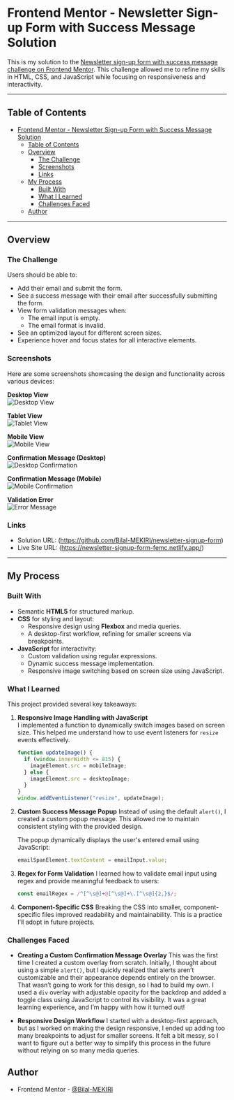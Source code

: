 # Frontend Mentor - Newsletter Sign-up Form with Success Message Solution

This is my solution to the [Newsletter sign-up form with success message challenge on Frontend Mentor](https://www.frontendmentor.io/challenges/newsletter-signup-form-with-success-message-3FC1AZbNrv). This challenge allowed me to refine my skills in HTML, CSS, and JavaScript while focusing on responsiveness and interactivity.

---

## Table of Contents

- [Frontend Mentor - Newsletter Sign-up Form with Success Message Solution](#frontend-mentor---newsletter-sign-up-form-with-success-message-solution)
  - [Table of Contents](#table-of-contents)
  - [Overview](#overview)
    - [The Challenge](#the-challenge)
    - [Screenshots](#screenshots)
    - [Links](#links)
  - [My Process](#my-process)
    - [Built With](#built-with)
    - [What I Learned](#what-i-learned)
    - [Challenges Faced](#challenges-faced)
  - [Author](#author)

---

## Overview

### The Challenge

Users should be able to:
- Add their email and submit the form.
- See a success message with their email after successfully submitting the form.
- View form validation messages when:
  - The email input is empty.
  - The email format is invalid.
- See an optimized layout for different screen sizes.
- Experience hover and focus states for all interactive elements.

### Screenshots

Here are some screenshots showcasing the design and functionality across various devices:

**Desktop View**  
![Desktop View](./assets/screenshots/desktop.png)

**Tablet View**  
![Tablet View](./assets/screenshots/tablet.png)

**Mobile View**  
![Mobile View](./assets/screenshots/mobile.png)

**Confirmation Message (Desktop)**  
![Desktop Confirmation](./assets/screenshots/desktop-confirmation.png)

**Confirmation Message (Mobile)**  
![Mobile Confirmation](./assets/screenshots/mobile-confirmation.png)

**Validation Error**  
![Error Message](./assets/screenshots/error-message.png)

### Links

- Solution URL: (https://github.com/Bilal-MEKIRI/newsletter-signup-form)
- Live Site URL: (https://newsletter-signup-form-femc.netlify.app/)

---

## My Process

### Built With

- Semantic **HTML5** for structured markup.
- **CSS** for styling and layout:
  - Responsive design using **Flexbox** and media queries.
  - A desktop-first workflow, refining for smaller screens via breakpoints.
- **JavaScript** for interactivity:
  - Custom validation using regular expressions.
  - Dynamic success message implementation.
  - Responsive image switching based on screen size using JavaScript.

### What I Learned

This project provided several key takeaways:
1. **Responsive Image Handling with JavaScript**  
   I implemented a function to dynamically switch images based on screen size. This helped me understand how to use event listeners for `resize` events effectively.  
   ```javascript
   function updateImage() {
     if (window.innerWidth <= 815) {
       imageElement.src = mobileImage;
     } else {
       imageElement.src = desktopImage;
     }
   }
   window.addEventListener("resize", updateImage);
   ```
2. **Custom Success Message Popup**
   Instead of using the default `alert()`, I created a custom popup message. This allowed me to maintain consistent styling with the provided design.

    The popup dynamically displays the user's entered email using JavaScript:
    ```javascript  
    emailSpanElement.textContent = emailInput.value;
    ```

3. **Regex for Form Validation**
   I learned how to validate email input using regex and provide meaningful feedback to users:
   ```javascript 
   const emailRegex = /^[^\s@]+@[^\s@]+\.[^\s@]{2,}$/;
   ```

4. **Component-Specific CSS**
   Breaking the CSS into smaller, component-specific files improved readability and maintainability. This is a practice I’ll adopt in future projects.


### Challenges Faced

- **Creating a Custom Confirmation Message Overlay**
  This was the first time I created a custom overlay from scratch. Initially, I thought about using a simple `alert()`, but I quickly realized that alerts aren’t customizable and their appearance depends entirely on the browser. That wasn’t going to work for this design, so I had to build my own. I used a `div` overlay with adjustable opacity for the backdrop and added a toggle class using JavaScript to control its visibility. It was a great learning experience, and I’m happy with how it turned out!
   
- **Responsive Design Workflow**
  I started with a desktop-first approach, but as I worked on making the design responsive, I ended up adding too many breakpoints to adjust for smaller screens. It felt a bit messy, so I want to figure out a better way to simplify this process in the future without relying on so many media queries.

## Author

- Frontend Mentor - [@Bilal-MEKIRI](https://www.frontendmentor.io/profile/Bilal-MEKIRI)
